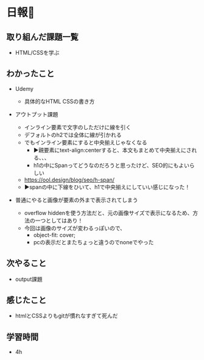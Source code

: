 # 日報🐶

## 取り組んだ課題一覧

* HTML/CSSを学ぶ

## わかったこと

* Udemy
  * 具体的なHTML CSSの書き方
* アウトプット課題
  * インライン要素で文字のしただけに線を引く
  * デフォルトのh2では全体に線が引かれる
  * でもインライン要素にすると中央揃えじゃなくなる
    * ▶︎親要素にtext-align:centerすると、本文もまとめて中央揃えにされる、、、
    * h1の中にSpanってどうなのだろうと思ったけど、SEO的にもよいらしい
  * https://ool.design/blog/seo/h-span/
  * ▶︎spanの中に下線をひいて、h1で中央揃えにしていい感じになった！

* 普通にやると画像が要素の外まで表示されてしまう
  * overflow hiddenを使う方法だと、元の画像サイズで表示になるため、方法の一つとしてはあり！
  * 今回は画像のサイズが変わるっぽいので、
    * object-fit: cover;
    * pcの表示だとまたちょっと違うのでnoneでやった

## 次やること

* output課題

## 感じたこと

* htmlとCSSよりもgitが慣れなすぎて死んだ

## 学習時間

* 4h
